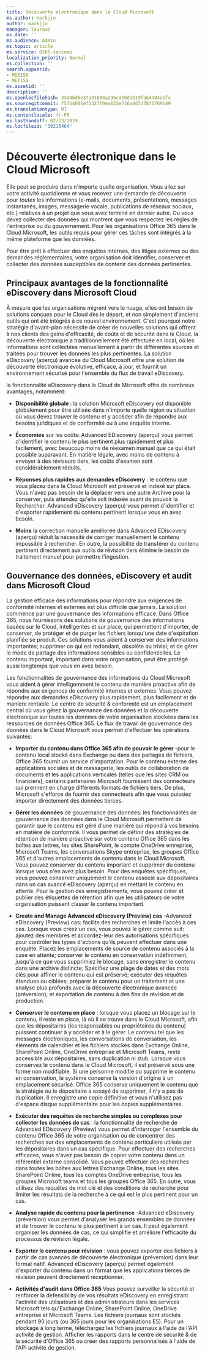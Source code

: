 ```yaml
---
title: Découverte électronique dans le Cloud Microsoft
ms.author: markjjo
author: markjjo
manager: laurawi
ms.date: ''
ms.audience: Admin
ms.topic: article
ms.service: O365-seccomp
localization_priority: Normal
ms.collection: ''
search.appverid:
- MOE150
- MET150
ms.assetid: ''
description: ''
ms.openlocfilehash: 3344bd6e37a91608a29bcd59d1319fab4d84ebfc
ms.sourcegitcommit: f57b4001ef1327f0ea622e716a4d7d78f1769b49
ms.translationtype: MT
ms.contentlocale: fr-FR
ms.lasthandoff: 02/23/2019
ms.locfileid: "30215464"
---
```

# <a name="ediscovery-in-the-microsoft-cloud"></a>Découverte électronique dans le Cloud Microsoft

Elle peut se produire dans n'importe quelle organisation. Vous allez sur votre activité quotidienne et vous recevez une demande de découverte pour *toutes* les informations (e-mails, documents, présentations, messages instantanés, images, messagerie vocale, publications de réseaux sociaux, etc.) relatives à un projet que vous avez terminé en dernier autre. Ou vous devez collecter des données qui montrent que vous respectez les règles de l'entreprise ou du gouvernement. Pour les organisations Office 365 dans le Cloud Microsoft, les outils requis pour gérer ces tâches sont intégrés à la même plateforme que les données.

Pour être prêt à effectuer des enquêtes internes, des litiges externes ou des demandes réglementaires, votre organisation doit identifier, conserver et collecter des données susceptibles de contenir des données pertinentes.


## <a name="key-benefits-of-ediscovery-in-the-microsoft-cloud"></a>Principaux avantages de la fonctionnalité eDiscovery dans Microsoft Cloud

À mesure que les organisations migrent vers le nuage, elles ont besoin de solutions conçues pour le Cloud dès le départ, et non simplement d'anciens outils qui ont été intégrés à ce nouvel environnement. C'est pourquoi notre stratégie d'avant-plan nécessite de créer de nouvelles solutions qui offrent à nos clients des gains d'efficacité, de coûts et de sécurité dans le Cloud. la découverte électronique a traditionnellement été effectuée en local, où les informations sont collectées manuellement à partir de différentes sources et traitées pour trouver les données les plus pertinentes. La solution eDiscovery (aperçu) avancée du Cloud Microsoft offre une solution de découverte électronique évolutive, efficace, à jour, et fournit un environnement sécurisé pour l'ensemble du flux de travail eDiscovery.

la fonctionnalité eDiscovery dans le Cloud de Microsoft offre de nombreux avantages, notamment:

- **Disponibilité globale** : la solution Microsoft eDiscovery est disponible globalement pour être utilisée dans n'importe quelle région ou situation où vous devez trouver le contenu et y accéder afin de répondre aux besoins juridiques et de conformité ou à une enquête interne.

- **Économies** sur les coûts: Advanced EDiscovery (aperçu) vous permet d'identifier le contenu le plus pertinent plus rapidement et plus facilement, avec beaucoup moins de réexamen manuel que ce qui était possible auparavant. En matière légale, avec moins de contenu à envoyer à des réviseurs tiers, les coûts d'examen sont considérablement réduits.

- **Réponses plus rapides aux demandes eDiscovery** : le contenu que vous placez dans le Cloud Microsoft est préservé et indexé sur place. Vous n'avez pas besoin de la déplacer vers une autre Archive pour la conserver, puis attendez qu'elle soit indexée avant de pouvoir la Rechercher. Advanced eDiscovery (aperçu) vous permet d'identifier et d'exporter rapidement du contenu pertinent lorsque vous en avez besoin.

- **Moins** la correction manuelle améliorée dans Advanced EDiscovery (aperçu) réduit la nécessité de corriger manuellement le contenu impossible à rechercher. En outre, la possibilité de transférer du contenu pertinent directement aux outils de révision tiers élimine le besoin de traitement manuel pour permettre l'ingestion.

## <a name="data-governance-ediscovery-and-audting-in-the-microsoft-cloud"></a>Gouvernance des données, eDiscovery et audit dans Microsoft Cloud

La gestion efficace des informations pour répondre aux exigences de conformité internes et externes est plus difficile que jamais. La solution commence par une gouvernance des informations efficace. Dans Office 365, nous fournissons des solutions de gouvernance des informations basées sur le Cloud, intelligentes et sur place, qui permettent d'importer, de conserver, de protéger et de purger les fichiers lorsqu'une date d'expiration planifiée se produit. Ces solutions vous aident à conserver des informations importantes; supprimer ce qui est redondant, obsolète ou trivial; et de gérer le mode de partage des informations sensibles ou confidentielles. Le contenu important, important dans votre organisation, peut être protégé aussi longtemps que vous en avez besoin.

Les fonctionnalités de gouvernance des informations du Cloud Microsoft vous aident à gérer intelligemment le contenu de manière proactive afin de répondre aux exigences de conformité internes et externes. Vous pouvez répondre aux demandes eDiscovery plus rapidement, plus facilement et de manière rentable. Le centre de sécurité & conformité est un emplacement central où vous gérez la gouvernance des données et la découverte électronique sur toutes les données de votre organisation stockées dans les ressources de données Office 365. Le flux de travail de gouvernance des données dans le Cloud Microsoft vous permet d'effectuer les opérations suivantes:

- **Importer du contenu dans Office 365 afin de pouvoir le gérer** -pour le contenu local stocké dans Exchange ou dans des partages de fichiers, Office 365 fournit un service d'importation. Pour le contenu externe des applications sociales et de messagerie, les outils de collaboration de documents et les applications verticales (telles que les sites CRM ou financiers), certains partenaires Microsoft fournissent des connecteurs qui prennent en charge différents formats de fichiers tiers. De plus, Microsoft s'efforce de fournir des connecteurs afin que vous puissiez importer directement des données tierces.

- **Gérer les données** de gouvernance des données: les fonctionnalités de gouvernance des données dans le Cloud Microsoft permettent de garantir que le contenu est géré d'une manière qui répond à vos besoins en matière de conformité. Il vous permet de définir des stratégies de rétention de manière proactive sur votre contenu Office 365 dans les boîtes aux lettres, les sites SharePoint, le compte OneDrive entreprise, Microsoft Teams, les conversations Skype entreprise, les groupes Office 365 et d'autres emplacements de contenu dans le Cloud Microsoft. Vous pouvez conserver du contenu important et supprimer du contenu lorsque vous n'en avez plus besoin. Pour des enquêtes spécifiques, vous pouvez conserver uniquement le contenu associé aux dépositaires dans un cas avancé eDiscovery (aperçu) en mettant le contenu en attente. Pour la gestion des enregistrements, vous pouvez créer et publier des étiquettes de rétention afin que les utilisateurs de votre organisation puissent classer le contenu important.
 
- **Create and Manage Advanced eDiscovery (Preview) cas** -Advanced eDiscovery (Preview) cas: facilite des recherches et limite l'accès à ces cas. Lorsque vous créez un cas, vous pouvez le gérer comme suit: ajoutez des membres et accordez-leur des autorisations spécifiques pour contrôler les types d'actions qu'ils peuvent effectuer dans une enquête. Placez les emplacements de source de contenu associés à la case en attente; conserver le contenu en conservation indéfiniment, jusqu'à ce que vous supprimiez le blocage, sans enregistrer le contenu dans une archive distincte; Spécifiez une plage de dates et des mots clés pour affiner le contenu qui est préservé; exécuter des requêtes étendues ou ciblées; préparer le contenu pour un traitement et une analyse plus profonds avec la découverte électronique avancée (préversion); et exportation de contenu à des fins de révision et de production.

- **Conserver le contenu en place** : lorsque vous placez un blocage sur le contenu, il reste en place, là où il se trouve dans le Cloud Microsoft, afin que les dépositaires (les responsables ou propriétaires du contenu) puissent continuer à y accéder et à le gérer. Le contenu tel que les messages électroniques, les conversations de conversation, les éléments de calendrier et les fichiers stockés dans Exchange Online, SharePoint Online, OneDrive entreprise et Microsoft Teams, reste accessible aux dépositaires, sans duplication ni stub. Lorsque vous conservez le contenu dans le Cloud Microsoft, il est préservé sous une forme non modifiable. Si une personne modifie ou supprime le contenu en conservation, le système conserve la version d'origine à un emplacement sécurisé. Office 365 conserve uniquement le contenu que la stratégie ou le dépositaire a essayé de supprimer, il n'y a pas de duplication. Il enregistre une copie définitive et vous n'utilisez pas d'espace disque supplémentaire pour les copies supplémentaires. 

- **Exécuter des requêtes de recherche simples ou complexes pour collecter les données de cas** : la fonctionnalité de recherche de Advanced EDiscovery (Preview) vous permet d'interroger l'ensemble du contenu Office 365 de votre organisation ou de concentrer des recherches sur des emplacements de contenu particuliers utilisés par les dépositaires dans un cas spécifique. Pour effectuer des recherches efficaces, vous n'avez pas besoin de copier votre contenu dans un référentiel externe consolidé. Vous pouvez effectuer des recherches dans toutes les boîtes aux lettres Exchange Online, tous les sites SharePoint Online, tous les comptes OneDrive entreprise, tous les groupes Microsoft teams et tous les groupes Office 365. En outre, vous utilisez des requêtes de mot clé et des conditions de recherche pour limiter les résultats de la recherche à ce qui est le plus pertinent pour un cas.

- **Analyse rapide du contenu pour la pertinence** -Advanced eDiscovery (préversion) vous permet d'analyser les grands ensembles de données et de trouver le contenu le plus pertinent à un cas. Il peut également organiser les données de cas, ce qui simplifie et améliore l'efficacité du processus de révision légale.

- **Exporter le contenu pour révision** : vous pouvez exporter des fichiers à partir de cas avancés de découverte électronique (préversion) dans leur format natif. Advanced eDiscovery (aperçu) permet également d'exporter du contenu dans un format que les applications tierces de révision peuvent directement réceptionner.
    
- **Activités d'audit dans Office 365** Vous pouvez surveiller la sécurité et renforcer la defensibility de vos résultats eDiscovery en enregistrant l'activité des utilisateurs et des administrateurs dans les services Microsoft tels qu'Exchange Online, SharePoint Online, OneDrive entreprise et Microsoft Teams. Les fichiers journaux sont stockés pendant 90 jours (ou 365 jours pour les organisations E5). Pour un stockage à long terme, téléchargez les fichiers journaux à l'aide de l'API activité de gestion. Afficher les rapports dans le centre de sécurité & de la sécurité d'Office 365 ou créer des rapports personnalisés à l'aide de l'API activité de gestion.
